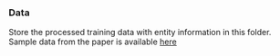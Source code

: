 ### Data
Store the processed training data with entity information in this folder. Sample data from the paper is available [here](https://drive.google.com/drive/folders/18wG3xLSYYQItu07AcSJ-tYmagql69X3g?usp=sharing)
